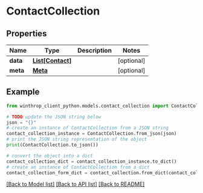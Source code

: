 # ContactCollection


## Properties

Name | Type | Description | Notes
------------ | ------------- | ------------- | -------------
**data** | [**List[Contact]**](Contact.md) |  | [optional] 
**meta** | [**Meta**](Meta.md) |  | [optional] 

## Example

```python
from winthrop_client_python.models.contact_collection import ContactCollection

# TODO update the JSON string below
json = "{}"
# create an instance of ContactCollection from a JSON string
contact_collection_instance = ContactCollection.from_json(json)
# print the JSON string representation of the object
print(ContactCollection.to_json())

# convert the object into a dict
contact_collection_dict = contact_collection_instance.to_dict()
# create an instance of ContactCollection from a dict
contact_collection_form_dict = contact_collection.from_dict(contact_collection_dict)
```
[[Back to Model list]](../README.md#documentation-for-models) [[Back to API list]](../README.md#documentation-for-api-endpoints) [[Back to README]](../README.md)


